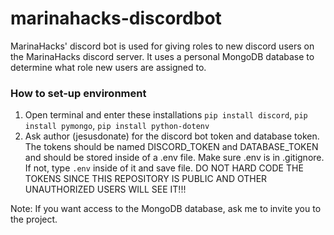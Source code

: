 # marinahacks-discordbot
MarinaHacks' discord bot is used for giving roles to new discord users on the MarinaHacks discord server. It uses a personal MongoDB database to determine what role new users are assigned to.
### How to set-up environment
1. Open terminal and enter these installations
 `pip install discord`, `pip install pymongo`, `pip install python-dotenv`
2. Ask author (jesusdonate) for the discord bot token and database token. The tokens should be named DISCORD_TOKEN and DATABASE_TOKEN and should be stored inside of a .env file. Make sure .env is in .gitignore. If not, type `.env` inside of it and save file. DO NOT HARD CODE THE TOKENS SINCE THIS REPOSITORY IS PUBLIC AND OTHER UNAUTHORIZED USERS WILL SEE IT!!!

Note: If you want access to the MongoDB database, ask me to invite you to the project.